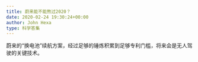 ```yaml
---
title: 蔚来能不能熬过2020？
date: 2020-02-24 19:30:24+00:00
author: John Hexa
type: 科学答集
---
```

蔚来的“换电池”续航方案，经过足够的锤炼积累到足够专利门槛，将来会是无人驾驶的关键技术。


